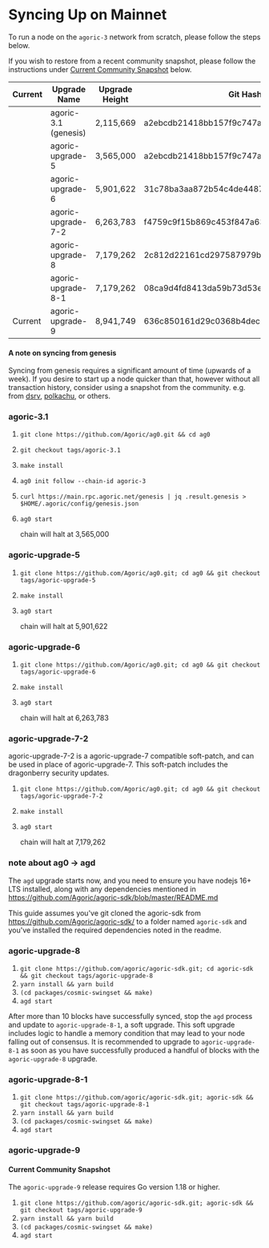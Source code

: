 # Syncing Up on Mainnet

To run a node on the `agoric-3` network from scratch, please follow the
steps below.

If you wish to restore from a recent community snapshot, please follow the instructions under [Current Community Snapshot](#current-community-snapshot) below.

| Current | Upgrade Name         | Upgrade Height | Git Hash                                 | Repo | Docker Tag                            |
| ------- | -------------------- | -------------- | ---------------------------------------- | ---- | ------------------------------------- |
|         | agoric-3.1 (genesis) | 2,115,669      | a2ebcdb21418bb157f9c747a042b2a859b2a5986 | ag0  | ghcr.io/agoric/ag0:agoric-upgrade-3.1 |
|         | agoric-upgrade-5     | 3,565,000      | a2ebcdb21418bb157f9c747a042b2a859b2a5986 | ag0  | ghcr.io/agoric/ag0:agoric-upgrade-5   |
|         | agoric-upgrade-6     | 5,901,622      | 31c78ba3aa872b54c4de448763c5b8044b8f950c | ag0  | ghcr.io/agoric/ag0:agoric-upgrade-6   |
|         | agoric-upgrade-7-2   | 6,263,783      | f4759c9f15b869c453f847a63ba734cacb9a991a | ag0  | ghcr.io/agoric/ag0:agoric-upgrade-7-2 |
|         | agoric-upgrade-8     | 7,179,262      | 2c812d22161cd297587979b262eab6e2cc76e23d | agd  | ghcr.io/agoric/agoric-sdk:29          |
|         | agoric-upgrade-8-1   | 7,179,262      | 08ca9d4fd8413da59b73d53e12851fe00583ddc1 | agd  | ghcr.io/agoric/agoric-sdk:30          |
| Current | agoric-upgrade-9     | 8,941,749      | 636c850161d29c0368b4dec03c90e2674e8d6479 | agd  | ghcr.io/agoric/agoric-sdk:31          |

#### A note on syncing from genesis

Syncing from genesis requires a significant amount of time (upwards of a week). If you desire to start up a node quicker than that, however without all transaction history, consider using a snapshot from the community. e.g. from [dsrv](https://www.allthatnode.com/agoric.dsrv), [polkachu](https://www.polkachu.com/tendermint_snapshots/agoric), or others.

### agoric-3.1

1. `git clone https://github.com/Agoric/ag0.git && cd ag0`
1. `git checkout tags/agoric-3.1`
1. `make install`
1. `ag0 init follow --chain-id agoric-3`
1. `curl https://main.rpc.agoric.net/genesis | jq .result.genesis > $HOME/.agoric/config/genesis.json`
1. `ag0 start`

   chain will halt at 3,565,000

### agoric-upgrade-5

1. `git clone https://github.com/Agoric/ag0.git; cd ag0 && git checkout tags/agoric-upgrade-5`
1. `make install`
1. `ag0 start`

   chain will halt at 5,901,622

### agoric-upgrade-6

1. `git clone https://github.com/Agoric/ag0.git; cd ag0 && git checkout tags/agoric-upgrade-6`
1. `make install`
1. `ag0 start`

   chain will halt at 6,263,783

### agoric-upgrade-7-2

agoric-upgrade-7-2 is a agoric-upgrade-7 compatible soft-patch, and can be used in place of agoric-upgrade-7. This soft-patch includes the dragonberry security updates.

1. `git clone https://github.com/Agoric/ag0.git; cd ag0 && git checkout tags/agoric-upgrade-7-2`
1. `make install`
1. `ag0 start`

   chain will halt at 7,179,262

### note about ag0 -> agd

The `agd` upgrade starts now, and you need to ensure you have
nodejs 16+ LTS installed, along with any dependencies mentioned
in https://github.com/Agoric/agoric-sdk/blob/master/README.md

This guide assumes you've git cloned the agoric-sdk from
https://github.com/Agoric/agoric-sdk/ to a folder
named `agoric-sdk` and you've installed the required dependencies
noted in the readme.

### agoric-upgrade-8

1. `git clone https://github.com/agoric/agoric-sdk.git; cd agoric-sdk && git checkout tags/agoric-upgrade-8`
1. `yarn install && yarn build`
1. `(cd packages/cosmic-swingset && make)`
1. `agd start`

After more than 10 blocks have successfully synced, stop the `agd` process
and update to `agoric-upgrade-8-1`, a soft upgrade. This soft upgrade includes
logic to handle a memory condition that may lead to your node falling out of consensus.
It is recommended to upgrade to `agoric-upgrade-8-1` as soon as you have successfully
produced a handful of blocks with the `agoric-upgrade-8` upgrade.

### agoric-upgrade-8-1

1. `git clone https://github.com/agoric/agoric-sdk.git; agoric-sdk && git checkout tags/agoric-upgrade-8-1`
1. `yarn install && yarn build`
1. `(cd packages/cosmic-swingset && make)`
1. `agd start`

### agoric-upgrade-9

#### Current Community Snapshot

The `agoric-upgrade-9` release requires Go version 1.18 or higher.

1. `git clone https://github.com/agoric/agoric-sdk.git; agoric-sdk && git checkout tags/agoric-upgrade-9`
1. `yarn install && yarn build`
1. `(cd packages/cosmic-swingset && make)`
1. `agd start`
